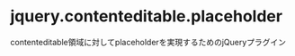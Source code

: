 jquery.contenteditable.placeholder
==================================

contenteditable領域に対してplaceholderを実現するためのjQueryプラグイン

